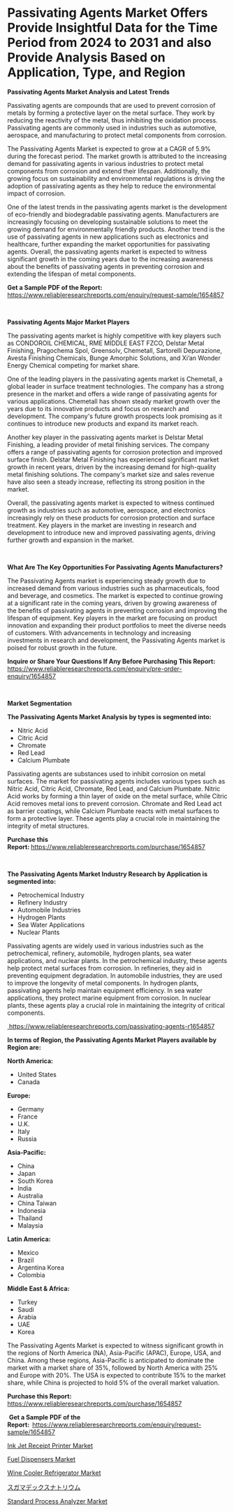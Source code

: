 <p><h1>Passivating Agents Market Offers Provide Insightful Data for the Time Period from 2024 to 2031 and also Provide Analysis Based on Application, Type, and Region</h1></p><p><strong>Passivating Agents Market Analysis and Latest Trends</strong></p>
<p><p>Passivating agents are compounds that are used to prevent corrosion of metals by forming a protective layer on the metal surface. They work by reducing the reactivity of the metal, thus inhibiting the oxidation process. Passivating agents are commonly used in industries such as automotive, aerospace, and manufacturing to protect metal components from corrosion.</p><p>The Passivating Agents Market is expected to grow at a CAGR of 5.9% during the forecast period. The market growth is attributed to the increasing demand for passivating agents in various industries to protect metal components from corrosion and extend their lifespan. Additionally, the growing focus on sustainability and environmental regulations is driving the adoption of passivating agents as they help to reduce the environmental impact of corrosion.</p><p>One of the latest trends in the passivating agents market is the development of eco-friendly and biodegradable passivating agents. Manufacturers are increasingly focusing on developing sustainable solutions to meet the growing demand for environmentally friendly products. Another trend is the use of passivating agents in new applications such as electronics and healthcare, further expanding the market opportunities for passivating agents. Overall, the passivating agents market is expected to witness significant growth in the coming years due to the increasing awareness about the benefits of passivating agents in preventing corrosion and extending the lifespan of metal components.</p></p>
<p><strong>Get a Sample PDF of the Report:&nbsp;</strong> <a href="https://www.reliableresearchreports.com/enquiry/request-sample/1654857">https://www.reliableresearchreports.com/enquiry/request-sample/1654857</a></p>
<p>&nbsp;</p>
<p><strong>Passivating Agents Major Market Players</strong></p>
<p><p>The passivating agents market is highly competitive with key players such as CONDOROIL CHEMICAL, RME MIDDLE EAST FZCO, Delstar Metal Finishing, Pragochema Spol, Greensolv, Chemetall, Sartorelli Depurazione, Avesta Finishing Chemicals, Bunge Amorphic Solutions, and Xi’an Wonder Energy Chemical competing for market share. </p><p>One of the leading players in the passivating agents market is Chemetall, a global leader in surface treatment technologies. The company has a strong presence in the market and offers a wide range of passivating agents for various applications. Chemetall has shown steady market growth over the years due to its innovative products and focus on research and development. The company's future growth prospects look promising as it continues to introduce new products and expand its market reach.</p><p>Another key player in the passivating agents market is Delstar Metal Finishing, a leading provider of metal finishing services. The company offers a range of passivating agents for corrosion protection and improved surface finish. Delstar Metal Finishing has experienced significant market growth in recent years, driven by the increasing demand for high-quality metal finishing solutions. The company's market size and sales revenue have also seen a steady increase, reflecting its strong position in the market.</p><p>Overall, the passivating agents market is expected to witness continued growth as industries such as automotive, aerospace, and electronics increasingly rely on these products for corrosion protection and surface treatment. Key players in the market are investing in research and development to introduce new and improved passivating agents, driving further growth and expansion in the market.</p></p>
<p>&nbsp;</p>
<p><strong>What Are The Key Opportunities For Passivating Agents Manufacturers?</strong></p>
<p><p>The Passivating Agents market is experiencing steady growth due to increased demand from various industries such as pharmaceuticals, food and beverage, and cosmetics. The market is expected to continue growing at a significant rate in the coming years, driven by growing awareness of the benefits of passivating agents in preventing corrosion and improving the lifespan of equipment. Key players in the market are focusing on product innovation and expanding their product portfolios to meet the diverse needs of customers. With advancements in technology and increasing investments in research and development, the Passivating Agents market is poised for robust growth in the future.</p></p>
<p><strong>Inquire or Share Your Questions If Any Before Purchasing This Report:</strong> <a href="https://www.reliableresearchreports.com/enquiry/pre-order-enquiry/1654857">https://www.reliableresearchreports.com/enquiry/pre-order-enquiry/1654857</a></p>
<p>&nbsp;</p>
<p><strong>Market Segmentation</strong></p>
<p><strong>The Passivating Agents Market Analysis by types is segmented into:</strong></p>
<p><ul><li>Nitric Acid</li><li>Citric Acid</li><li>Chromate</li><li>Red Lead</li><li>Calcium Plumbate</li></ul></p>
<p><p>Passivating agents are substances used to inhibit corrosion on metal surfaces. The market for passivating agents includes various types such as Nitric Acid, Citric Acid, Chromate, Red Lead, and Calcium Plumbate. Nitric Acid works by forming a thin layer of oxide on the metal surface, while Citric Acid removes metal ions to prevent corrosion. Chromate and Red Lead act as barrier coatings, while Calcium Plumbate reacts with metal surfaces to form a protective layer. These agents play a crucial role in maintaining the integrity of metal structures.</p></p>
<p><strong>Purchase this Report:&nbsp;</strong><a href="https://www.reliableresearchreports.com/purchase/1654857">https://www.reliableresearchreports.com/purchase/1654857</a></p>
<p>&nbsp;</p>
<p><strong>The Passivating Agents Market Industry Research by Application is segmented into:</strong></p>
<p><ul><li>Petrochemical Industry</li><li>Refinery Industry</li><li>Automobile Industries</li><li>Hydrogen Plants</li><li>Sea Water Applications</li><li>Nuclear Plants</li></ul></p>
<p><p>Passivating agents are widely used in various industries such as the petrochemical, refinery, automobile, hydrogen plants, sea water applications, and nuclear plants. In the petrochemical industry, these agents help protect metal surfaces from corrosion. In refineries, they aid in preventing equipment degradation. In automobile industries, they are used to improve the longevity of metal components. In hydrogen plants, passivating agents help maintain equipment efficiency. In sea water applications, they protect marine equipment from corrosion. In nuclear plants, these agents play a crucial role in maintaining the integrity of critical components.</p></p>
<p><a href="https://www.reliableresearchreports.com/passivating-agents-r1654857">&nbsp;https://www.reliableresearchreports.com/passivating-agents-r1654857</a></p>
<p><strong>In terms of Region, the Passivating Agents Market Players available by Region are:</strong></p>
<p>
    <p> <strong> North America: </strong>
        <ul>
            <li>United States</li>
            <li>Canada</li>
        </ul>
        </p> 
    <p> <strong> Europe: </strong>
        <ul>
            <li>Germany</li>
            <li>France</li>
            <li>U.K.</li>
            <li>Italy</li>
            <li>Russia</li>
        </ul>
        </p> 
    <p> <strong> Asia-Pacific: </strong>
        <ul>
            <li>China</li>
            <li>Japan</li>
            <li>South Korea</li>
            <li>India</li>
            <li>Australia</li>
            <li>China Taiwan</li>
            <li>Indonesia</li>
            <li>Thailand</li>
            <li>Malaysia</li>
        </ul>
        </p> 
    <p> <strong> Latin America: </strong>
        <ul>
            <li>Mexico</li>
            <li>Brazil</li>
            <li>Argentina Korea</li>
            <li>Colombia</li>
        </ul>
        </p> 
    <p> <strong> Middle East & Africa: </strong>
        <ul>
            <li>Turkey</li>
            <li>Saudi</li>
            <li>Arabia</li>
            <li>UAE</li>
            <li>Korea</li>
        </ul>
    </p>
    </p>
<p><p>The Passivating Agents Market is expected to witness significant growth in the regions of North America (NA), Asia-Pacific (APAC), Europe, USA, and China. Among these regions, Asia-Pacific is anticipated to dominate the market with a market share of 35%, followed by North America with 25% and Europe with 20%. The USA is expected to contribute 15% to the market share, while China is projected to hold 5% of the overall market valuation.</p></p>
<p><strong>Purchase this Report: </strong><a href="https://www.reliableresearchreports.com/purchase/1654857">https://www.reliableresearchreports.com/purchase/1654857</a></p>
<p>&nbsp;<strong>Get a Sample PDF of the Report:&nbsp;&nbsp;</strong><a href="https://www.reliableresearchreports.com/enquiry/request-sample/1654857">https://www.reliableresearchreports.com/enquiry/request-sample/1654857</a></p>
<p><strong></strong></p>
<p><p><a href="https://www.linkedin.com/pulse/ink-jet-receipt-printer-market-analysis-sze-forecasted-period-from-zdf2c?trackingId=dlEIO%2BYsM9maKi8hvBv3IQ%3D%3D">Ink Jet Receipt Printer Market</a></p><p><a href="https://github.com/IsmaelBlick2023/Market-Research-Report-List-1/blob/main/fuel-dispensers-market.md">Fuel Dispensers Market</a></p><p><a href="https://github.com/DarrenSipes1990/Market-Research-Report-List-1/blob/main/wine-cooler-refrigerator-market.md">Wine Cooler Refrigerator Market</a></p><p><a href="https://github.com/deonnorth8/Market-Research-Report-List-1/blob/main/209152755464.md">スガマデックスナトリウム</a></p><p><a href="https://www.linkedin.com/pulse/standard-process-analyzer-market-furnishes-information-j9cfc">Standard Process Analyzer Market</a></p></p>